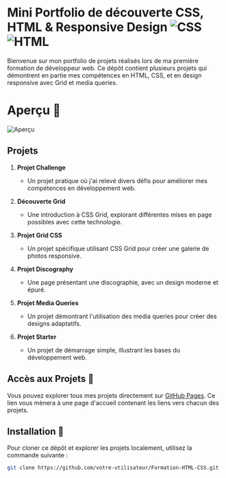 # Mini Portfolio de découverte CSS, HTML & Responsive Design ![CSS](https://img.shields.io/badge/-CSS-1572B6?logo=css3&logoColor=white) ![HTML](https://img.shields.io/badge/-HTML-E34F26?logo=html5&logoColor=white)

Bienvenue sur mon portfolio de projets réalisés lors de ma première formation de développeur web. Ce dépôt contient plusieurs projets qui démontrent en partie mes compétences en HTML, CSS, et en design responsive avec Grid et media queries.

# Aperçu 🎨

![Aperçu](https://live.staticflickr.com/65535/53905552550_15f58fc39c_n.jpg)

## Projets

1. **Projet Challenge**
   - Un projet pratique où j'ai relevé divers défis pour améliorer mes compétences en développement web.

2. **Découverte Grid**
   - Une introduction à CSS Grid, explorant différentes mises en page possibles avec cette technologie.

3. **Projet Grid CSS**
   - Un projet spécifique utilisant CSS Grid pour créer une galerie de photos responsive.

4. **Projet Discography**
   - Une page présentant une discographie, avec un design moderne et épuré.

5. **Projet Media Queries**
   - Un projet démontrant l'utilisation des media queries pour créer des designs adaptatifs.

6. **Projet Starter**
   - Un projet de démarrage simple, illustrant les bases du développement web.

## Accès aux Projets 🚀

Vous pouvez explorer tous mes projets directement sur [GitHub Pages](https://der411.github.io/Projets_HTML-CSS-Grid/). Ce lien vous mènera à une page d'accueil contenant les liens vers chacun des projets.

## Installation 🔧

Pour cloner ce dépôt et explorer les projets localement, utilisez la commande suivante :

```sh
git clone https://github.com/votre-utilisateur/Formation-HTML-CSS.git
